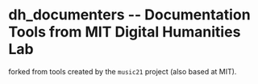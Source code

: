 # dh_documenters -- Documentation Tools from MIT Digital Humanities Lab

forked from tools created by the `music21` project (also based at MIT).

